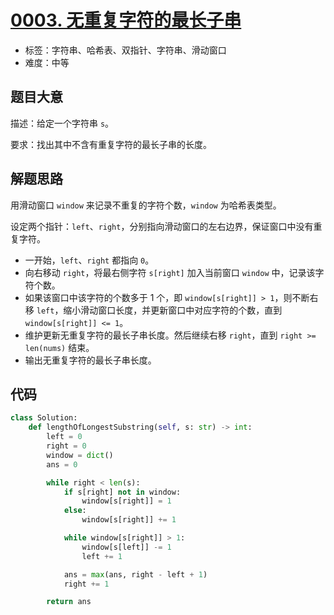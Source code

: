 # [0003. 无重复字符的最长子串](https://leetcode-cn.com/problems/longest-substring-without-repeating-characters/)

- 标签：字符串、哈希表、双指针、字符串、滑动窗口
- 难度：中等

## 题目大意

描述：给定一个字符串 `s`。

要求：找出其中不含有重复字符的最长子串的长度。

## 解题思路

用滑动窗口 `window` 来记录不重复的字符个数，`window` 为哈希表类型。

设定两个指针：`left`、`right`，分别指向滑动窗口的左右边界，保证窗口中没有重复字符。

- 一开始，`left`、`right` 都指向 `0`。
- 向右移动 `right`，将最右侧字符 `s[right]` 加入当前窗口 `window` 中，记录该字符个数。
- 如果该窗口中该字符的个数多于 1 个，即 `window[s[right]] > 1`，则不断右移 `left`，缩小滑动窗口长度，并更新窗口中对应字符的个数，直到 `window[s[right]] <= 1`。
- 维护更新无重复字符的最长子串长度。然后继续右移 `right`，直到 `right >= len(nums)` 结束。
- 输出无重复字符的最长子串长度。

## 代码

```Python
class Solution:
    def lengthOfLongestSubstring(self, s: str) -> int:
        left = 0
        right = 0
        window = dict()
        ans = 0

        while right < len(s):
            if s[right] not in window:
                window[s[right]] = 1
            else:
                window[s[right]] += 1

            while window[s[right]] > 1:
                window[s[left]] -= 1
                left += 1

            ans = max(ans, right - left + 1)
            right += 1

        return ans
```

